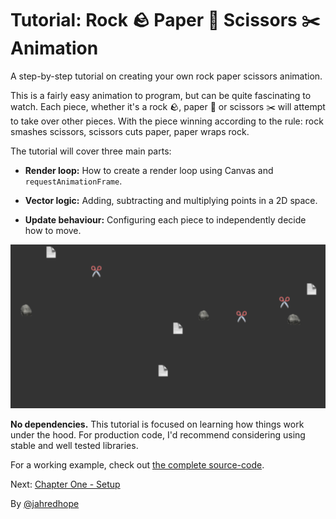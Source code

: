 # Tutorial: Rock 🪨 Paper 📄 Scissors ✂️ Animation

A step-by-step tutorial on creating your own rock paper scissors animation.

This is a fairly easy animation to program, but can be quite fascinating to watch. Each piece, whether it's a rock 🪨, paper 📄 or scissors ✂️ will attempt to take over other pieces. With the piece winning according to the rule: rock smashes scissors, scissors cuts paper, paper wraps rock.

The tutorial will cover three main parts:

- **Render loop:** How to create a render loop using Canvas and `requestAnimationFrame`.

- **Vector logic:** Adding, subtracting and multiplying points in a 2D space.

- **Update behaviour:** Configuring each piece to independently decide how to move.

![Example screenshot](./rock-paper-scissors-example.png)

**No dependencies.** This tutorial is focused on learning how things work under the hood. For production code, I'd recommend considering using stable and well tested libraries.

For a working example, check out [the complete source-code](./example-complete/src/main.ts).

Next: [Chapter One - Setup](./1-Setup.md)

By [@jahredhope](https://jahred.me/)
